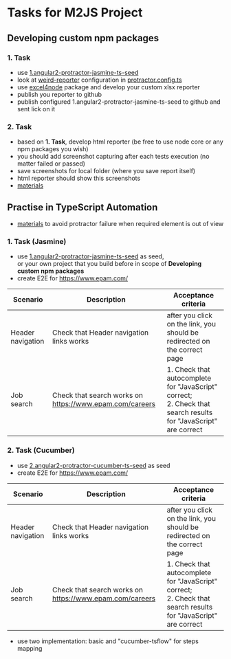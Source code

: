 # Tasks for M2JS Project

## Developing custom npm packages

### 1. Task
* use [1.angular2-protractor-jasmine-ts-seed](https://github.com/M2JS/1.angular2-protractor-jasmine-ts-seed)
* look at [weird-reporter](https://github.com/M2JS/weird-reporter) configuration in [protractor.config.ts](https://github.com/M2JS/1.angular2-protractor-jasmine-ts-seed/blob/master/protractor.config.ts)
* use [excel4node](https://www.npmjs.com/package/excel4node) package and develop your custom xlsx reporter
* publish you reporter to github
* publish configured 1.angular2-protractor-jasmine-ts-seed to github and sent lick on it

### 2. Task
* based on **1. Task**, develop html reporter (be free to use node core or any npm packages you wish)
* you should add screenshot capturing after each tests execution (no matter failed or passed)
* save screenshots for local folder (where you save report itself)
* html reporter should show this screenshots
* [materials](https://github.com/M2JS/materials/blob/master/TAKESCREENSHOT.md)

## Practise in TypeScript Automation

* [materials](https://github.com/M2JS/materials/blob/master/SCROLLING.md) to avoid protractor failure when required element is out of view

### 1. Task (Jasmine)
* use [1.angular2-protractor-jasmine-ts-seed](https://github.com/M2JS/1.angular2-protractor-jasmine-ts-seed) as seed,
<br/>or your own project that you build before in scope of **Developing custom npm packages**
* create E2E for https://www.epam.com/

| Scenario | Description | Acceptance criteria |
|----------|-------------|---------------------|
| Header navigation | Check that Header navigation links works | after you click on the link, you should be redirected on the correct page |
| Job search | Check that search works on https://www.epam.com/careers | 1. Check that autocomplete for "JavaScript" correct; <br/> 2. Check that search results for "JavaScript" are correct |

### 2. Task (Cucumber)
* use [2.angular2-protractor-cucumber-ts-seed](https://github.com/M2JS/2.angular2-protractor-cucumber-ts-seed) as seed
* create E2E for https://www.epam.com/

| Scenario | Description | Acceptance criteria |
|----------|-------------|---------------------|
| Header navigation | Check that Header navigation links works | after you click on the link, you should be redirected on the correct page |
| Job search | Check that search works on https://www.epam.com/careers | 1. Check that autocomplete for "JavaScript" correct; <br/> 2. Check that search results for "JavaScript" are correct |
* use two implementation: basic and "cucumber-tsflow" for steps mapping
